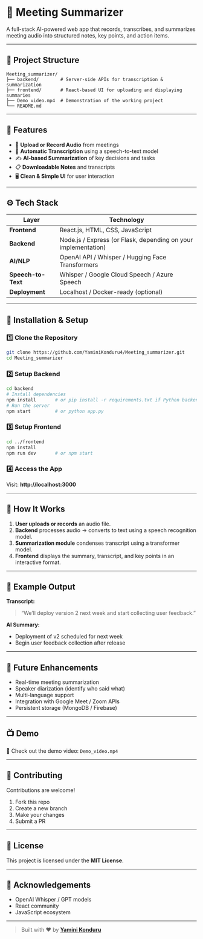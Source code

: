 # 🧠 Meeting Summarizer

A full-stack AI-powered web app that records, transcribes, and summarizes meeting audio into structured notes, key points, and action items.

---

## 📁 Project Structure

```
Meeting_summarizer/
├── backend/        # Server-side APIs for transcription & summarization
├── frontend/       # React-based UI for uploading and displaying summaries
├── Demo_video.mp4  # Demonstration of the working project
└── README.md
```

---

## 🚀 Features

- 🎤 **Upload or Record Audio** from meetings  
- 🧾 **Automatic Transcription** using a speech-to-text model  
- ✍️ **AI-based Summarization** of key decisions and tasks  
- 📋 **Downloadable Notes** and transcripts  
- 🖥️ **Clean & Simple UI** for user interaction  

---

## ⚙️ Tech Stack

| Layer | Technology |
|-------|-------------|
| **Frontend** | React.js, HTML, CSS, JavaScript |
| **Backend** | Node.js / Express (or Flask, depending on your implementation) |
| **AI/NLP** | OpenAI API / Whisper / Hugging Face Transformers |
| **Speech-to-Text** | Whisper / Google Cloud Speech / Azure Speech |
| **Deployment** | Localhost / Docker-ready (optional) |

---

## 🧩 Installation & Setup

### 1️⃣ Clone the Repository
```bash
git clone https://github.com/YaminiKonduru4/Meeting_summarizer.git
cd Meeting_summarizer
```

### 2️⃣ Setup Backend
```bash
cd backend
# Install dependencies
npm install       # or pip install -r requirements.txt if Python backend
# Run the server
npm start         # or python app.py
```

### 3️⃣ Setup Frontend
```bash
cd ../frontend
npm install
npm run dev       # or npm start
```

### 4️⃣ Access the App
Visit: **http://localhost:3000**

---

## 🧠 How It Works

1. **User uploads or records** an audio file.  
2. **Backend** processes audio → converts to text using a speech recognition model.  
3. **Summarization module** condenses transcript using a transformer model.  
4. **Frontend** displays the summary, transcript, and key points in an interactive format.

---

## 📜 Example Output

**Transcript:**
> “We’ll deploy version 2 next week and start collecting user feedback.”

**AI Summary:**
- Deployment of v2 scheduled for next week  
- Begin user feedback collection after release  

---

## 🔮 Future Enhancements

- Real-time meeting summarization  
- Speaker diarization (identify who said what)  
- Multi-language support  
- Integration with Google Meet / Zoom APIs  
- Persistent storage (MongoDB / Firebase)

---

## 📺 Demo

🎥 Check out the demo video: `Demo_video.mp4`

---

## 🤝 Contributing

Contributions are welcome!  
1. Fork this repo  
2. Create a new branch  
3. Make your changes  
4. Submit a PR  

---

## 🧾 License

This project is licensed under the **MIT License**.

---

## 💬 Acknowledgements

- OpenAI Whisper / GPT models  
- React community  
- JavaScript ecosystem  

---

> Built with ❤️ by **[Yamini Konduru](https://github.com/YaminiKonduru4)**
